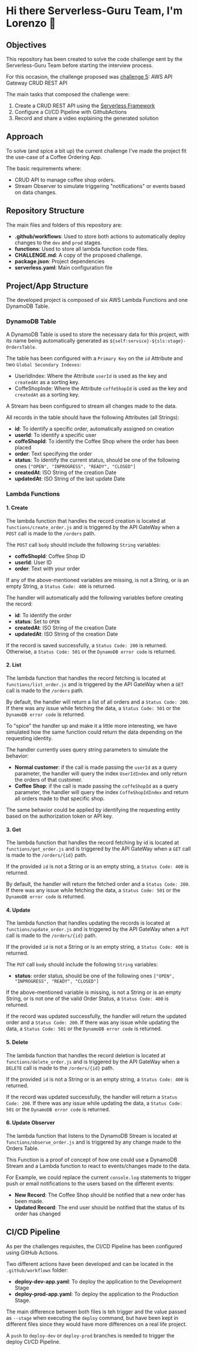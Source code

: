 # Hi there Serverless-Guru Team, I'm Lorenzo 👋

## Objectives

This repository has been created to solve the code challenge sent by the Serverless-Guru Team before starting the interview process.

For this occasion, the challenge proposed was [challenge 5](https://github.com/serverless-guru/code-challenges/blob/master/code-challenge-5/README.md): AWS API Gateway CRUD REST API


The main tasks that composed the challenge were:
1. Create a CRUD REST API using the [Serverless Framework](https://www.serverless.com/)
2. Configure a CI/CD Pipeline with GithubActions
3. Record and share a video explaining the generated solution


## Approach

To solve (and spice a bit up) the current challenge I've made the project fit the use-case of a Coffee Ordering App.

The basic requirements where:
* CRUD API to manage coffee shop orders.
* Stream Observer to simulate triggering "notifications" or events based on data changes.


## Repository Structure

The main files and folders of this repository are:
* **.github/workflows**: Used to store both actions to automatically deploy changes to the `dev` and `prod` stages.
* **functions**: Used to store all lambda function code files.
* **CHALLENGE.md**: A copy of the proposed challenge.
* **package.json**: Project dependencies
* **serverless.yaml**: Main configuration file


## Project/App Structure

The developed project is composed of six AWS Lambda Functions and one DynamoDB Table.

### DynamoDB Table

A DynamoDB Table is used to store the necessary data for this project, with its name being automatically generated as `${self:service}-${sls:stage}-OrdersTable`. 

The table has been configured with a `Primary Key` on the `id` Attribute and two `Global Secondary Indexes`:
* UserIdIndex: Where the Attribute `userId` is used as the key and `createdAt` as a sorting key.
* CoffeShopInde:  Where the Attribute `coffeShopId` is used as the key and `createdAt` as a sorting key.

A Stream has been configured to stream all changes made to the data.

All records in the table should have the following Attributes (all Strings):
* **id**: To identify a specific order, automatically assigned on creation
* **userId**: To identify a specific user
* **coffeShopId**: To identify the Coffee Shop where the order has been placed
* **order**: Text specifying the order
* **status**: To identify the current status, should be one of the following ones `["OPEN", "INPROGRESS", "READY", "CLOSED"]`
* **createdAt**: ISO String of the creation Date
* **updatedAt**: ISO String of the last update Date



### Lambda Functions


#### 1. Create

The lambda function that handles the record creation is located at `functions/create_order.js` and is triggered by the API GateWay when a `POST` call is made to the `/orders` path.

The `POST` call `body` should include the following `String` variables:
* **coffeShopId**: Coffee Shop ID
* **userId**: User ID
* **order**: Text with your order

If any of the above-mentioned variables are missing, is not a String, or is an empty String, a `Status Code: 400` is returned.

The handler will automatically add the following variables before creating the record:
* **id**: To identify the order
* **status**: Set to `OPEN`
* **createdAt**: ISO String of the creation Date
* **updatedAt**: ISO String of the creation Date

If the record is saved successfully, a `Status Code: 200` is returned. Otherwise, a `Status Code: 501` or the `DynamoDB error code` is returned.


#### 2. List

The lambda function that handles the record fetching is located at `functions/list_order.js` and is triggered by the API GateWay when a `GET` call is made to the `/orders` path.

By default, the handler will return a list of all orders and a `Status Code: 200`. If there was any issue while fetching the data, a `Status Code: 501` or the `DynamoDB error code` is returned.

To "spice" the handler up and make it a little more interesting, we have simulated how the same function could return the data depending on the requesting identity.

The handler currently uses query string parameters to simulate the behavior:
* **Normal customer**: if the call is made passing the `userId` as a query parameter, the handler will query the index `UserIdIndex` and only return the orders of that customer.
* **Coffee Shop**: if the call is made passing the `coffeShopId` as a query parameter, the handler will query the index `CoffeShopIdIndex` and return all orders made to that specific shop.

The same behavior could be applied by identifying the requesting entity based on the authorization token or API key.


#### 3. Get

The lambda function that handles the record fetching by id is located at `functions/get_order.js` and is triggered by the API GateWay when a `GET` call is made to the `/orders/{id}` path.

If the provided `id` is not a String or is an empty string, a `Status Code: 400` is returned.

By default, the handler will return the fetched order and a `Status Code: 200`. If there was any issue while fetching the data, a `Status Code: 501` or the `DynamoDB error code` is returned.



#### 4. Update

The lambda function that handles updating the records is located at `functions/update_order.js` and is triggered by the API GateWay when a `PUT` call is made to the `/orders/{id}` path.

If the provided `id` is not a String or is an empty string, a `Status Code: 400` is returned.

The `PUT` call `body` should include the following `String` variables:
* **status**: order status, should be one of the following ones `["OPEN", "INPROGRESS", "READY", "CLOSED"]`

If the above-mentioned variable is missing, is not a String or is an empty String, or is not one of the valid Order Status, a `Status Code: 400` is returned.

If the record was updated successfully, the handler will return the updated order and a `Status Code: 200`. If there was any issue while updating the data, a `Status Code: 501` or the `DynamoDB error code` is returned.


#### 5. Delete

The lambda function that handles the record deletion is located at `functions/delete_order.js` and is triggered by the API GateWay when a `DELETE` call is made to the `/orders/{id}` path.

If the provided `id` is not a String or is an empty string, a `Status Code: 400` is returned.

If the record was updated successfully, the handler will return a `Status Code: 200`. If there was any issue while updating the data, a `Status Code: 501` or the `DynamoDB error code` is returned.


#### 6. Update Observer

The lambda function that listens to the DynamoDB Stream is located at `functions/observe_order.js` and is triggered by any change made to the Orders Table.

This Function is a proof of concept of how one could use a DynamoDB Stream and a Lambda function to react to events/changes made to the data.

For Example, we could replace the current `console.log` statements to trigger push or email notifications to the users based on the different events:
* **New Record**: The Coffee Shop should be notified that a new order has been made.
* **Updated Record**: The end user should be notified that the status of its order has changed


## CI/CD Pipeline

As per the challenges requisites, the CI/CD Pipeline has been configured using GitHub Actions.

Two different actions have been developed and can be located in the `.github/workflows` folder:
* **deploy-dev-app.yaml**: To deploy the application to the Development Stage
* **deploy-prod-app.yaml**: To deploy the application to the Production Stage.

The main difference between both files is teh trigger and the value passed as `--stage` when executing the `deploy` command, but have been kept in different files since they would have more differences on a real life project.

A `push` to `deploy-dev` or `deploy-prod` branches is needed to trigger the deploy CI/CD Pipeline.